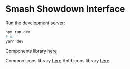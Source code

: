 # Smash Showdown Interface

Run the development server:

```bash
npm run dev
# or
yarn dev
```

Components library [here](https://ant.design/components/overview)

Common icons library [here](https://iconsax-react.pages.dev)
Antd icons library [here](https://ant.design/components/icon)

